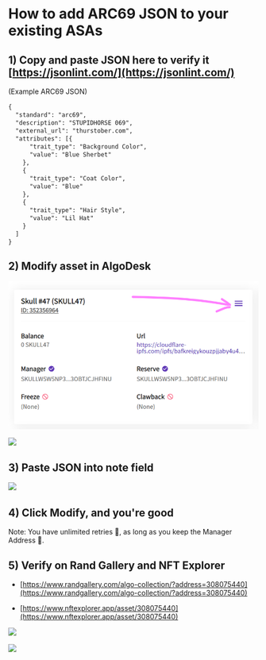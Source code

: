 
# How to add ARC69 JSON to your existing ASAs

## 1) Copy and paste JSON here to verify it [https://jsonlint.com/](https://jsonlint.com/)

(Example ARC69 JSON)

```
{
  "standard": "arc69",
  "description": "STUPIDHORSE 069",
  "external_url": "thurstober.com",
  "attributes": [{
      "trait_type": "Background Color",
      "value": "Blue Sherbet"
    },
    {
      "trait_type": "Coat Color",
      "value": "Blue"
    },
    {
      "trait_type": "Hair Style",
      "value": "Lil Hat"
    }
  ]
}
```

## 2) Modify asset in AlgoDesk

![](./images/algodesk1.png)

![](https://lh5.googleusercontent.com/iH8_zji3xCyKVUqFwxiLRWZ-lh3gxQ-lU61sa0Zm0Z0B2yUzs7EoH0wWuCy2M58YGib8VplJdwey_WIcAjjyjN1NlLqZ4CRJUjvUA4C2uunQj42_g0RvGD8cXeF6jrUkEpoJknX2=s0)

## 3) Paste JSON into note field

![](https://lh4.googleusercontent.com/9NXEz_SuXIZGxI6m_TB973OuI6-a1kSpJsMGStX4_uLU13yBMAk4t5rfj7Hcc1QJd6qyRZXWdAzFz4vHTrUaCvLIfmAB7zZEQlGMU8_q8RuayyLqLalA5PLUoKHOiVMq7sNzgwnc=s0)

## 4) Click Modify, and you're good

Note: You have unlimited retries 🙂, as long as you keep the Manager Address 🤵.

## 5) Verify on Rand Gallery and NFT Explorer

-   [https://www.randgallery.com/algo-collection/?address=308075440](https://www.randgallery.com/algo-collection/?address=308075440)
    
-   [https://www.nftexplorer.app/asset/308075440](https://www.nftexplorer.app/asset/308075440)
    

![](https://lh3.googleusercontent.com/Wbrp6KxcVmlXhnZ70vDKodYWKEms9utLlQLHI5mePzMqoWI4JLUvA9mrYop4l3H9mJocsk3hdUWCTxa2oLmutxUJnFTB0gez9BSyPLsvv4FCj2JyYkD05-UjrskynbSBYjKtWzt7=s0)

![](https://lh5.googleusercontent.com/l3nOVB8gnTjd_BVNMVJMCDD5n5jiZDAztwx8lEnavPNX0ufJ9hP2CtEjK5gxsWw1uLs-TRFGEtyz2d1vq-fvzIWmaPFntJnkhK7nKQk8FfS7PgF3CZu3B9HSpCc1y44oAFrdFMqr=s0)
